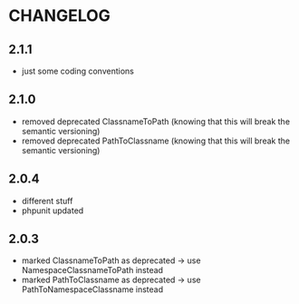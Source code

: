 # CHANGELOG

## 2.1.1

- just some coding conventions

## 2.1.0

- removed deprecated ClassnameToPath (knowing that this will break the semantic versioning)
- removed deprecated PathToClassname (knowing that this will break the semantic versioning)

## 2.0.4

- different stuff
- phpunit updated

## 2.0.3

- marked ClassnameToPath as deprecated -> use NamespaceClassnameToPath instead
- marked PathToClassname as deprecated -> use PathToNamespaceClassname instead
